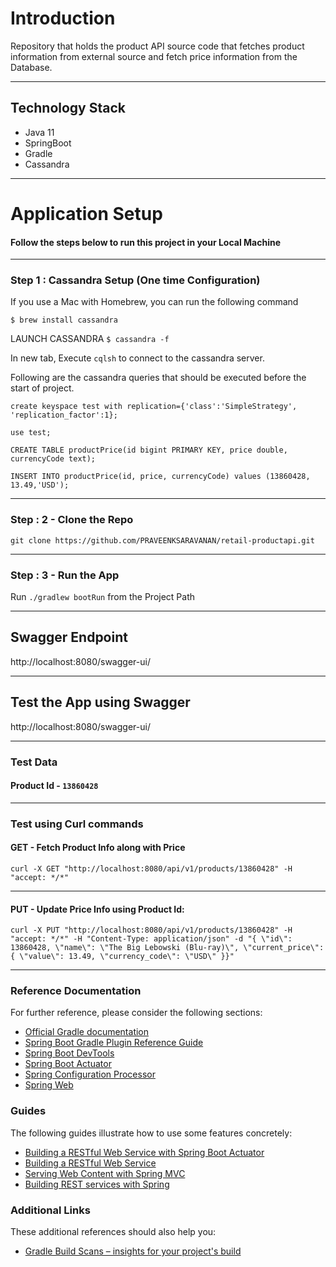 # Introduction

Repository that holds the product API source code that fetches product information from external source and fetch price information from the Database.

---

## Technology Stack

* Java 11
* SpringBoot
* Gradle
* Cassandra

---

# Application Setup

#### Follow the steps below to run this project in your Local Machine


---
### Step 1 : Cassandra Setup (One time Configuration)

If you use a Mac with Homebrew, you can run the following command

`$ brew install cassandra`

LAUNCH CASSANDRA
`$ cassandra -f`

In new tab, Execute `cqlsh` to connect to the cassandra server.

Following are the cassandra queries that should be executed before the start of project.

`create keyspace test with replication={'class':'SimpleStrategy', 'replication_factor':1};`

`use test;`

`CREATE TABLE productPrice(id bigint PRIMARY KEY, price double, currencyCode text);`

`INSERT INTO productPrice(id, price, currencyCode) values (13860428, 13.49,'USD');`


---

### Step : 2 - Clone the Repo

`git clone https://github.com/PRAVEENKSARAVANAN/retail-productapi.git`

---

### Step : 3 - Run the App

Run `./gradlew bootRun` from the Project Path

---

## Swagger Endpoint

http://localhost:8080/swagger-ui/

---

## Test the App using Swagger

http://localhost:8080/swagger-ui/

---

### Test Data 

#### Product Id - `13860428`

---
### Test using Curl commands


#### GET - Fetch Product Info along with Price
`curl -X GET "http://localhost:8080/api/v1/products/13860428" -H "accept: */*"`

---
#### PUT - Update Price Info using Product Id:

`curl -X PUT "http://localhost:8080/api/v1/products/13860428" -H "accept: */*" -H "Content-Type: application/json" -d "{ \"id\": 13860428, \"name\": \"The Big Lebowski (Blu-ray)\", \"current_price\": { \"value\": 13.49, \"currency_code\": \"USD\" }}"`

---


### Reference Documentation
For further reference, please consider the following sections:

* [Official Gradle documentation](https://docs.gradle.org)
* [Spring Boot Gradle Plugin Reference Guide](https://docs.spring.io/spring-boot/docs/2.5.3/gradle-plugin/reference/html/)
* [Spring Boot DevTools](https://docs.spring.io/spring-boot/docs/2.5.3/reference/htmlsingle/#using-boot-devtools)
* [Spring Boot Actuator](https://docs.spring.io/spring-boot/docs/2.5.3/reference/htmlsingle/#production-ready)
* [Spring Configuration Processor](https://docs.spring.io/spring-boot/docs/2.5.3/reference/htmlsingle/#configuration-metadata-annotation-processor)
* [Spring Web](https://docs.spring.io/spring-boot/docs/2.5.3/reference/htmlsingle/#boot-features-developing-web-applications)

### Guides
The following guides illustrate how to use some features concretely:

* [Building a RESTful Web Service with Spring Boot Actuator](https://spring.io/guides/gs/actuator-service/)
* [Building a RESTful Web Service](https://spring.io/guides/gs/rest-service/)
* [Serving Web Content with Spring MVC](https://spring.io/guides/gs/serving-web-content/)
* [Building REST services with Spring](https://spring.io/guides/tutorials/bookmarks/)

### Additional Links
These additional references should also help you:

* [Gradle Build Scans – insights for your project's build](https://scans.gradle.com#gradle)